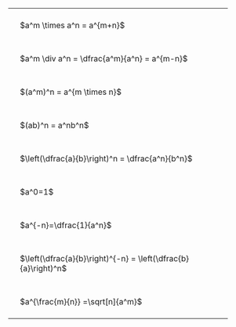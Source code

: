 ---
---

<style type="text/css">
#T_70533 th.col_heading {
  text-align: left;
  font-size: 1em;
}
#T_70533 td {
  text-align: left;
  font-size: 1em;
  padding: 1.5em;
}
#T_70533_row0_col0, #T_70533_row1_col0, #T_70533_row2_col0, #T_70533_row3_col0, #T_70533_row4_col0, #T_70533_row5_col0, #T_70533_row6_col0, #T_70533_row7_col0, #T_70533_row8_col0 {
  width: 400px;
  white-space: pre-wrap;
}
</style>
<table id="T_70533">
  <thead>
  </thead>
  <tbody>
    <tr>
      <td id="T_70533_row0_col0" class="data row0 col0" >$a^m \times a^n = a^{m+n}$</td>
    </tr>
    <tr>
      <td id="T_70533_row1_col0" class="data row1 col0" >$a^m \div a^n = \dfrac{a^m}{a^n} = a^{m-n}$</td>
    </tr>
    <tr>
      <td id="T_70533_row2_col0" class="data row2 col0" >$(a^m)^n = a^{m \times n}$</td>
    </tr>
    <tr>
      <td id="T_70533_row3_col0" class="data row3 col0" >$(ab)^n = a^nb^n$</td>
    </tr>
    <tr>
      <td id="T_70533_row4_col0" class="data row4 col0" >$\left(\dfrac{a}{b}\right)^n = \dfrac{a^n}{b^n}$</td>
    </tr>
    <tr>
      <td id="T_70533_row5_col0" class="data row5 col0" >$a^0=1$</td>
    </tr>
    <tr>
      <td id="T_70533_row6_col0" class="data row6 col0" >$a^{-n}=\dfrac{1}{a^n}$</td>
    </tr>
    <tr>
      <td id="T_70533_row7_col0" class="data row7 col0" >$\left(\dfrac{a}{b}\right)^{-n} = \left(\dfrac{b}{a}\right)^n$</td>
    </tr>
    <tr>
      <td id="T_70533_row8_col0" class="data row8 col0" >$a^{\frac{m}{n}} =\sqrt[n]{a^m}$</td>
    </tr>
  </tbody>
</table>
